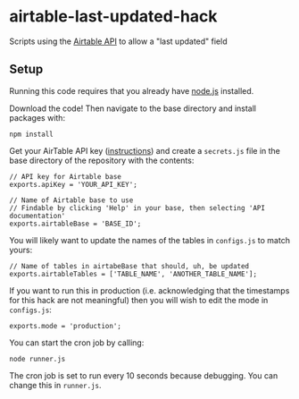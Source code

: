 # airtable-last-updated-hack
Scripts using the [Airtable API](https://airtable.com/api) to allow a "last updated" field

## Setup

Running this code requires that you already have [node.js](https://nodejs.org/en/) installed.

Download the code! Then navigate to the base directory and install packages with:

    npm install

Get your AirTable API key ([instructions](https://support.airtable.com/hc/en-us/articles/219046777-How-do-I-get-my-API-key-))
and create a `secrets.js` file in the base directory of the repository with the contents:

    // API key for Airtable base
    exports.apiKey = 'YOUR_API_KEY';

    // Name of Airtable base to use
    // Findable by clicking 'Help' in your base, then selecting 'API documentation'
    exports.airtableBase = 'BASE_ID';

You will likely want to update the names of the tables in `configs.js` to match yours:

    // Name of tables in airtabeBase that should, uh, be updated
    exports.airtableTables = ['TABLE_NAME', 'ANOTHER_TABLE_NAME'];

If you want to run this in production (i.e. acknowledging that the timestamps for this hack are not
meaningful) then you will wish to edit the mode in `configs.js`:

    exports.mode = 'production';

You can start the cron job by calling:

    node runner.js
  
The cron job is set to run every 10 seconds because debugging. You can change this in `runner.js`.